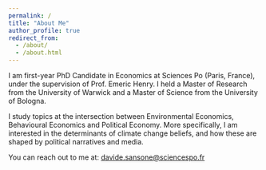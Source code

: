 ```yaml
---
permalink: /
title: "About Me"
author_profile: true
redirect_from: 
  - /about/
  - /about.html
---
```


I am first-year PhD Candidate in Economics at Sciences Po (Paris, France), under the supervision of Prof. Emeric Henry. I held a Master of Research from the University of Warwick and a Master of Science from the University of Bologna.

I study topics at the intersection between Environmental Economics, Behavioural Economics and Political Economy. More specifically, I am interested in the determinants of climate change beliefs, and how these are shaped by political narratives and media. 

You can reach out to me at: davide.sansone@sciencespo.fr
